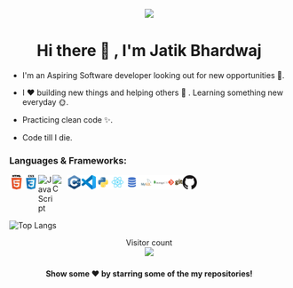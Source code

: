 <p align="center">
  <img src="https://cdn.dribbble.com/users/1708950/screenshots/4188877/developer_med.gif" width="200px">
</p>
<h1 align="center">
 Hi there 👋 , I'm Jatik Bhardwaj
</h1>

<!--**Jatikbhardwaj/Jatikbhardwaj** is a ✨ _special_ ✨ repository because its `README.md` (this file) appears on your GitHub profile.-->

- I'm an Aspiring Software developer looking out for new opportunities  🗻.

- I ❤️ building new things and helping others 🤝 . Learning something new everyday 🌞.

- Practicing clean code ✨.

- Code till I die.

### Languages & Frameworks:

<p>
<img align="left" alt="HTML5" width="26px" src="https://raw.githubusercontent.com/github/explore/80688e429a7d4ef2fca1e82350fe8e3517d3494d/topics/html/html.png" />
<img align="left" alt="CSS3" width="26px" src="https://raw.githubusercontent.com/github/explore/80688e429a7d4ef2fca1e82350fe8e3517d3494d/topics/css/css.png" />
<img align="left" alt="JavaScript" width="26px" src="https://img.icons8.com/color/48/000000/javascript.png" />
<img align="left" alt="C" width="26px" src="https://img.icons8.com/color/48/000000/c-programming.png" />
<img align="left" alt="C++" width="26px" src="https://raw.githubusercontent.com/github/explore/180320cffc25f4ed1bbdfd33d4db3a66eeeeb358/topics/cpp/cpp.png"/>
<img align="left" alt="Visual Studio Code" width="26px" src="https://raw.githubusercontent.com/github/explore/80688e429a7d4ef2fca1e82350fe8e3517d3494d/topics/visual-studio-code/visual-studio-code.png" />
<img align="left" alt="Python3" width="26px" src="https://raw.githubusercontent.com/github/explore/80688e429a7d4ef2fca1e82350fe8e3517d3494d/topics/python/python.png"/>
<img align="left" alt="React" width="26px" src="https://raw.githubusercontent.com/github/explore/80688e429a7d4ef2fca1e82350fe8e3517d3494d/topics/react/react.png" />
<img align="left" alt="SQL" width="26px" src="https://raw.githubusercontent.com/github/explore/80688e429a7d4ef2fca1e82350fe8e3517d3494d/topics/sql/sql.png" />
<img align="left" alt="MySQL" width="26px" src="https://raw.githubusercontent.com/github/explore/80688e429a7d4ef2fca1e82350fe8e3517d3494d/topics/mysql/mysql.png" />
<img align="left" alt="MongoDB" width="26px" src="https://raw.githubusercontent.com/github/explore/80688e429a7d4ef2fca1e82350fe8e3517d3494d/topics/mongodb/mongodb.png" />
<img align="left" alt="Git" width="26px" src="https://raw.githubusercontent.com/github/explore/80688e429a7d4ef2fca1e82350fe8e3517d3494d/topics/git/git.png" />
<img align="left" alt="GitHub" width="26px" src="https://raw.githubusercontent.com/github/explore/78df643247d429f6cc873026c0622819ad797942/topics/github/github.png" />
</p>
<br/>

<br/>
<br/>
<br/>
<p align="center"> 
 
![Top Langs](https://github-readme-stats.vercel.app/api/top-langs/?username=jatikbhardwaj&layout=compact)
 </p>

<p align="center"> 
  Visitor count<br>
  <img src="https://profile-counter.glitch.me/jatikbhardwaj/count.svg" />
 </p>

 <h4 align="center">Show some ❤️ by starring some of the my repositories!</h4>

